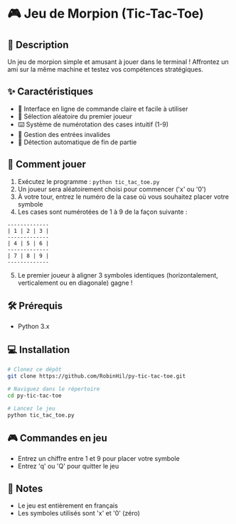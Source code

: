 # 🎮 Jeu de Morpion (Tic-Tac-Toe)

## 📝 Description
Un jeu de morpion simple et amusant à jouer dans le terminal ! Affrontez un ami sur la même machine et testez vos compétences stratégiques.

## ✨ Caractéristiques
- 🎯 Interface en ligne de commande claire et facile à utiliser
- 🎲 Sélection aléatoire du premier joueur
- ⌨️ Système de numérotation des cases intuitif (1-9)
- 🚫 Gestion des entrées invalides
- 🏁 Détection automatique de fin de partie

## 🚀 Comment jouer
1. Exécutez le programme : `python tic_tac_toe.py`
2. Un joueur sera aléatoirement choisi pour commencer ('x' ou '0')
3. À votre tour, entrez le numéro de la case où vous souhaitez placer votre symbole
4. Les cases sont numérotées de 1 à 9 de la façon suivante :
```
-------------
| 1 | 2 | 3 |
-------------
| 4 | 5 | 6 |
-------------
| 7 | 8 | 9 |
-------------
```
5. Le premier joueur à aligner 3 symboles identiques (horizontalement, verticalement ou en diagonale) gagne !

## 🛠️ Prérequis
- Python 3.x

## 💻 Installation
```bash
# Clonez ce dépôt
git clone https://github.com/RobinHil/py-tic-tac-toe.git

# Naviguez dans le répertoire
cd py-tic-tac-toe

# Lancez le jeu
python tic_tac_toe.py
```

## 🎮 Commandes en jeu
- Entrez un chiffre entre 1 et 9 pour placer votre symbole
- Entrez 'q' ou 'Q' pour quitter le jeu

## 📝 Notes
- Le jeu est entièrement en français
- Les symboles utilisés sont 'x' et '0' (zéro)
